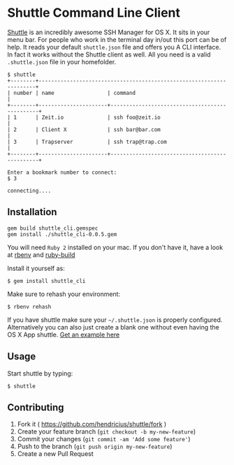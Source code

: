 # Shuttle Command Line Client

[Shuttle](http://fitztrev.github.io/shuttle/) is an incredibly awesome SSH Manager for OS X. It sits in your menu bar. For people who work in the terminal day in/out this port can be of help. It reads your default `shuttle.json` file and offers you A CLI interface. In fact it works without the Shuttle client as well. All you need is a valid `.shuttle.json` file in your homefolder.

```
$ shuttle
+--------+---------------------------------------------------------------------+
| number | name                 | command                                       |
+--------+----------------------+-----------------------------------------------+
| 1      | Zeit.io              | ssh foo@zeit.io                               |
| 2      | Client X             | ssh bar@bar.com                               |
| 3      | Trapserver           | ssh trap@trap.com                             |
+--------+----------------------+-----------------------------------------------+

Enter a bookmark number to connect:
$ 3

connecting....
```


## Installation

```
gem build shuttle_cli.gemspec
gem install ./shuttle_cli-0.0.5.gem
```


You will need `Ruby 2` installed on your mac. If you don't have it, have a look at [rbenv](https://github.com/sstephenson/rbenv) and [ruby-build](https://github.com/sstephenson/ruby-build)

Install it yourself as:

    $ gem install shuttle_cli
    
Make sure to rehash your environment:

    $ rbenv rehash
    
If you have shuttle make sure your `~/.shuttle.json` is properly configured. Alternatively you can also just create a blank one without even having the OS X App shuttle. [Get an example here](https://github.com/fitztrev/shuttle/blob/master/tests/.shuttle.json)

## Usage

Start shuttle by typing:

    $ shuttle

## Contributing

1. Fork it ( https://github.com/hendricius/shuttle/fork )
2. Create your feature branch (`git checkout -b my-new-feature`)
3. Commit your changes (`git commit -am 'Add some feature'`)
4. Push to the branch (`git push origin my-new-feature`)
5. Create a new Pull Request

